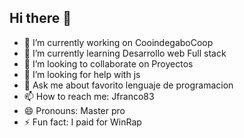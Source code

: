 ## Hi there 👋


- 🔭 I’m currently working on CooindegaboCoop
- 🌱 I’m currently learning Desarrollo web Full stack
- 👯 I’m looking to collaborate on Proyectos
- 🤔 I’m looking for help with js
- 💬 Ask me about favorito lenguaje de programacion
- 📫 How to reach me: Jfranco83
- 😄 Pronouns: Master pro
- ⚡ Fun fact: I paid for WinRap

